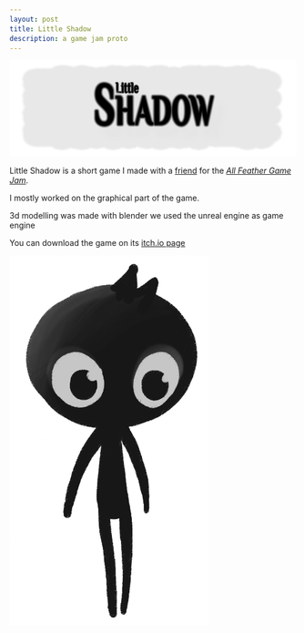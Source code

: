 ```yaml
---
layout: post
title: Little Shadow
description: a game jam proto
---
```


![Little shadow logo](/assets/images/little_shadow/little_shadow_logo.png)

Little Shadow is a short game I made with a [friend](https://theflo.itch.io/) for the [*All Feather Game Jam*](https://itch.io/jam/allfeathersjam/entries).

I mostly worked on the graphical part of the game.

3d modelling was made with blender
we used the unreal engine as game engine

You can download the game on its [itch.io page](https://theflo.itch.io/little-shadow)


![Little shadow concept art](/assets/images/little_shadow/little_shadow_concept_art.png)
